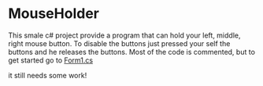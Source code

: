 # MouseHolder
This smale c# project provide a program that can hold your left, middle, right mouse button.
To disable the buttons just pressed your self the buttons and he releases the buttons.
Most of the code is commented, but to get started go to [Form1.cs](MouseHolder/Form1.cs)

it still needs some work!

